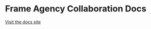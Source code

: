 # Frame Agency Collaboration Docs

[Visit the docs site](https://framecreative.github.io/collaboration/)
